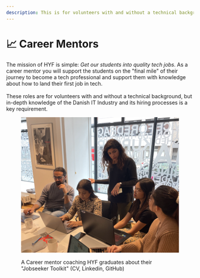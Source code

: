 ```yaml
---
description: This is for volunteers with and without a technical background.
---
```


# 📈 Career Mentors

The mission of HYF is simple: _Get our students into quality tech jobs_. As a career mentor you will support the students on the "final mile" of their journey to become a tech professional and support them with knowledge about how to land their first job in tech.\
\
These roles are for volunteers with and without a technical background, but in-depth knowledge of the Danish IT Industry and its hiring processes is a key requirement.

<figure><img src="../../.gitbook/assets/Screenshot 2023-05-03 at 09.15.28.png" alt=""><figcaption><p>A Career mentor coaching HYF graduates about their "Jobseeker Toolkit" (CV, Linkedin, GitHub)</p></figcaption></figure>
